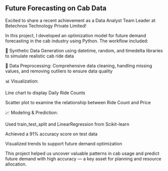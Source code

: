## Future Forecasting on Cab Data

Excited to share a recent achievement as a Data Analyst Team Leader at Betechnos Technology Private Limited!

In this project, I developed an optimization model for future demand forecasting in the cab industry using Python. The workflow included:

📅 Synthetic Data Generation using datetime, random, and timedelta libraries to simulate realistic cab ride data

🧹 Data Preprocessing: Comprehensive data cleaning, handling missing values, and removing outliers to ensure data quality

📊 Visualization:

Line chart to display Daily Ride Counts

Scatter plot to examine the relationship between Ride Count and Price

📈 Modeling & Prediction:

Used train_test_split and LinearRegression from Scikit-learn

Achieved a 91% accuracy score on test data

Visualized trends to support future demand optimization

This project helped us uncover valuable patterns in cab usage and predict future demand with high accuracy — a key asset for planning and resource allocation.

